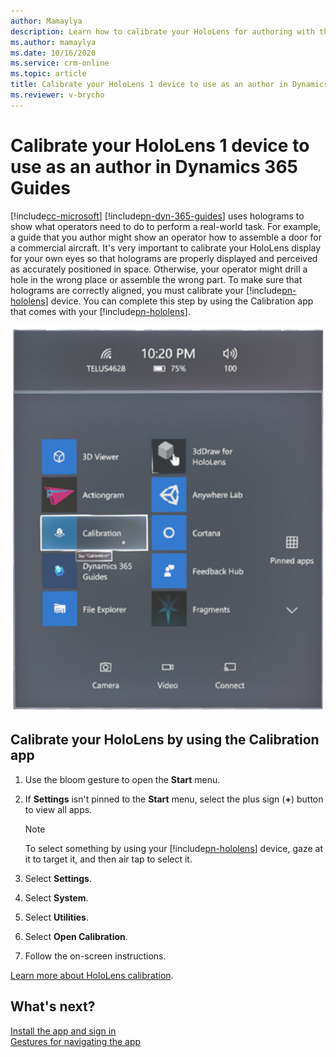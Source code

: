 ```yaml
---
author: Mamaylya
description: Learn how to calibrate your HoloLens for authoring with the Microsoft Dynamics 365 Guides HoloLens app.
ms.author: mamaylya
ms.date: 10/16/2020
ms.service: crm-online
ms.topic: article
title: Calibrate your HoloLens 1 device to use as an author in Dynamics 365 Guides app
ms.reviewer: v-brycho
---
```


# Calibrate your HoloLens 1 device to use as an author in Dynamics 365 Guides

[!include[cc-microsoft](../includes/cc-microsoft.md)] [!include[pn-dyn-365-guides](../includes/pn-dyn-365-guides.md)] uses holograms to show what operators 
need to do to perform a real-world task. For example, a guide that you author might show an operator how to assemble a door for a commercial aircraft. It's very 
important to calibrate your HoloLens display for your own eyes so that holograms are properly displayed and perceived as accurately positioned in space. 
Otherwise, your operator might drill a hole in the wrong place or assemble the wrong part. To make sure that holograms are correctly aligned, you must 
calibrate your [!include[pn-hololens](../includes/pn-hololens.md)] device. You can complete this step by using the Calibration app that comes with 
your [!include[pn-hololens](../includes/pn-hololens.md)].

![HoloLens Calibration app](media/calibration.PNG "HoloLens Calibration app")

## Calibrate your HoloLens by using the Calibration app

1. Use the bloom gesture to open the **Start** menu.

2. If **Settings** isn't pinned to the **Start** menu, select the plus sign (**+**) button to view all apps.

    > [!NOTE]
    > To select something by using your [!include[pn-hololens](../includes/pn-hololens.md)] device, gaze at it to target it, and then air tap to select it. 

3. Select **Settings**.

4. Select **System**.

5. Select **Utilities**.

6. Select **Open Calibration**.

7. Follow the on-screen instructions.

[Learn more about HoloLens calibration](https://docs.microsoft.com/windows/mixed-reality/calibration).

## What's next?

[Install the app and sign in](install-sign-in-author.md)<br>
[Gestures for navigating the app](author-gestures.md)<br>

